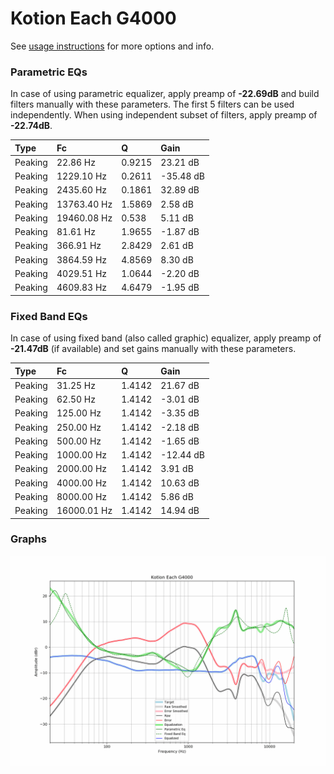 # Kotion Each G4000
See [usage instructions](https://github.com/jaakkopasanen/AutoEq#usage) for more options and info.

### Parametric EQs
In case of using parametric equalizer, apply preamp of **-22.69dB** and build filters manually
with these parameters. The first 5 filters can be used independently.
When using independent subset of filters, apply preamp of **-22.74dB**.

| Type    | Fc          |      Q | Gain      |
|:--------|:------------|:-------|:----------|
| Peaking | 22.86 Hz    | 0.9215 | 23.21 dB  |
| Peaking | 1229.10 Hz  | 0.2611 | -35.48 dB |
| Peaking | 2435.60 Hz  | 0.1861 | 32.89 dB  |
| Peaking | 13763.40 Hz | 1.5869 | 2.58 dB   |
| Peaking | 19460.08 Hz | 0.538  | 5.11 dB   |
| Peaking | 81.61 Hz    | 1.9655 | -1.87 dB  |
| Peaking | 366.91 Hz   | 2.8429 | 2.61 dB   |
| Peaking | 3864.59 Hz  | 4.8569 | 8.30 dB   |
| Peaking | 4029.51 Hz  | 1.0644 | -2.20 dB  |
| Peaking | 4609.83 Hz  | 4.6479 | -1.95 dB  |

### Fixed Band EQs
In case of using fixed band (also called graphic) equalizer, apply preamp of **-21.47dB**
(if available) and set gains manually with these parameters.

| Type    | Fc          |      Q | Gain      |
|:--------|:------------|:-------|:----------|
| Peaking | 31.25 Hz    | 1.4142 | 21.67 dB  |
| Peaking | 62.50 Hz    | 1.4142 | -3.01 dB  |
| Peaking | 125.00 Hz   | 1.4142 | -3.35 dB  |
| Peaking | 250.00 Hz   | 1.4142 | -2.18 dB  |
| Peaking | 500.00 Hz   | 1.4142 | -1.65 dB  |
| Peaking | 1000.00 Hz  | 1.4142 | -12.44 dB |
| Peaking | 2000.00 Hz  | 1.4142 | 3.91 dB   |
| Peaking | 4000.00 Hz  | 1.4142 | 10.63 dB  |
| Peaking | 8000.00 Hz  | 1.4142 | 5.86 dB   |
| Peaking | 16000.01 Hz | 1.4142 | 14.94 dB  |

### Graphs
![](./Kotion%20Each%20G4000.png)